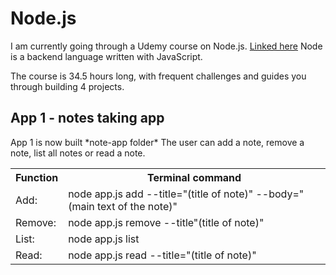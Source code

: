 <h1> Node.js </h1>

<p>I am currently going through a Udemy course on Node.js.
<a href="https://www.udemy.com/the-complete-nodejs-developer-course">Linked here</a>
Node is a backend language written with JavaScript.

The course is 34.5 hours long, with frequent challenges and guides you through building 4 projects. </p>

<h2> App 1 - notes taking app </h2>
<p>App 1 is now built *note-app folder*
The user can add a note, remove a note, list all notes or read a note.<p>

<table>
    <tr>
        <th>Function   </th>
        <th>Terminal command</th>
    </tr>
    <tr>
        <td>Add:</td>
        <td>node app.js add --title="(title of note)" --body="(main text of the note)"</td>
    </tr>
    <tr>
        <td>Remove:</td>
        <td>node app.js remove --title"(title of note)"</td>
    </tr>
    <tr>
        <td>List:</td>
        <td>node app.js list</td>
    </tr>
    <tr>
        <td>Read:</td>
        <td>node app.js read --title="(title of note)"</td>
    </tr>
</table>